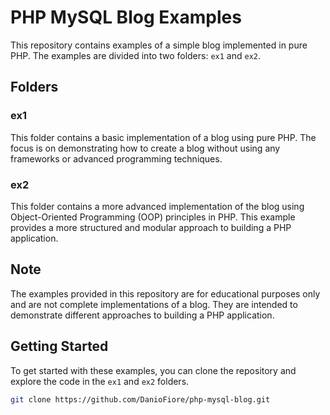 # PHP MySQL Blog Examples

This repository contains examples of a simple blog implemented in pure PHP. The examples are divided into two folders: `ex1` and `ex2`.

## Folders

### ex1
This folder contains a basic implementation of a blog using pure PHP. The focus is on demonstrating how to create a blog without using any frameworks or advanced programming techniques.

### ex2
This folder contains a more advanced implementation of the blog using Object-Oriented Programming (OOP) principles in PHP. This example provides a more structured and modular approach to building a PHP application.

## Note
The examples provided in this repository are for educational purposes only and are not complete implementations of a blog. They are intended to demonstrate different approaches to building a PHP application.

## Getting Started
To get started with these examples, you can clone the repository and explore the code in the `ex1` and `ex2` folders.

```sh
git clone https://github.com/DanioFiore/php-mysql-blog.git
